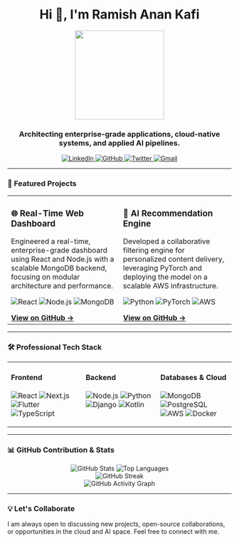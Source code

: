 <div align="center">
  <h1>Hi 👋, I'm Ramish Anan Kafi</h1>
  <img src="https://media.giphy.com/media/JIX9t2j0ZTN9S/giphy.gif" width="200"/>
  <h3>Architecting enterprise-grade applications, cloud-native systems, and applied AI pipelines.</h3>
</div>

<p align="center">
  <a href="https://linkedin.com/in/ramishanan-kafi" target="_blank">
    <img src="https://img.shields.io/badge/LinkedIn-0077B5?style=for-the-badge&logo=linkedin&logoColor=white" alt="LinkedIn"/>
  </a>
  <a href="https://github.com/kafi003" target="_blank">
    <img src="https://img.shields.io/badge/GitHub-181717?style=for-the-badge&logo=github&logoColor=white" alt="GitHub"/>
  </a>
  <a href="https://twitter.com/your-twitter-handle" target="_blank">
    <img src="https://img.shields.io/badge/Twitter-1DA1F2?style=for-the-badge&logo=twitter&logoColor=white" alt="Twitter"/>
  </a>
  <a href="mailto:rakafi003@gmail.com">
    <img src="https://img.shields.io/badge/Email-D14836?style=for-the-badge&logo=gmail&logoColor=white" alt="Gmail"/>
  </a>
</p>

---

### 🚀 Featured Projects

<table>
  <tr>
    <td width="50%" valign="top">
      <h3>🌐 Real-Time Web Dashboard</h3>
      <p>Engineered a real-time, enterprise-grade dashboard using React and Node.js with a scalable MongoDB backend, focusing on modular architecture and performance.</p>
      <p>
        <img src="https://img.shields.io/badge/React-20232A?style=for-the-badge&logo=react&logoColor=61DAFB" alt="React"/>
        <img src="https://img.shields.io/badge/Node.js-339933?style=for-the-badge&logo=nodedotjs&logoColor=white" alt="Node.js"/>
        <img src="https://img.shields.io/badge/MongoDB-4EA94B?style=for-the-badge&logo=mongodb&logoColor=white" alt="MongoDB"/>
      </p>
      <a href="https://github.com/kafi003/your-repo-link" target="_blank"><strong>View on GitHub →</strong></a>
    </td>
    <td width="50%" valign="top">
      <h3>🤖 AI Recommendation Engine</h3>
      <p>Developed a collaborative filtering engine for personalized content delivery, leveraging PyTorch and deploying the model on a scalable AWS infrastructure.</p>
      <p>
        <img src="https://img.shields.io/badge/Python-3776AB?style=for-the-badge&logo=python&logoColor=white" alt="Python"/>
        <img src="https://img.shields.io/badge/PyTorch-EE4C2C?style=for-the-badge&logo=pytorch&logoColor=white" alt="PyTorch"/>
        <img src="https://img.shields.io/badge/AWS-232F3E?style=for-the-badge&logo=amazon-aws&logoColor=white" alt="AWS"/>
      </p>
      <a href="https://github.com/kafi003/your-repo-link" target="_blank"><strong>View on GitHub →</strong></a>
    </td>
  </tr>
</table>

---

### 🛠️ Professional Tech Stack

<table>
  <tr>
    <td valign="top" width="33%">
      <h4>Frontend</h4>
      <p align="left">
        <img src="https://img.shields.io/badge/React-20232A?style=for-the-badge&logo=react&logoColor=61DAFB" alt="React"/>
        <img src="https://img.shields.io/badge/Next.js-000000?style=for-the-badge&logo=nextdotjs&logoColor=white" alt="Next.js"/>
        <img src="https://img.shields.io/badge/Flutter-02569B?style=for-the-badge&logo=flutter&logoColor=white" alt="Flutter"/>
        <img src="https://img.shields.io/badge/TypeScript-3178C6?style=for-the-badge&logo=typescript&logoColor=white" alt="TypeScript"/>
      </p>
    </td>
    <td valign="top" width="33%">
      <h4>Backend</h4>
      <p align="left">
        <img src="https://img.shields.io/badge/Node.js-339933?style=for-the-badge&logo=nodedotjs&logoColor=white" alt="Node.js"/>
        <img src="https://img.shields.io/badge/Python-3776AB?style=for-the-badge&logo=python&logoColor=white" alt="Python"/>
        <img src="https://img.shields.io/badge/Django-092E20?style=for-the-badge&logo=django&logoColor=white" alt="Django"/>
        <img src="https://img.shields.io/badge/Kotlin-7F52FF?style=for-the-badge&logo=kotlin&logoColor=white" alt="Kotlin"/>
      </p>
    </td>
    <td valign="top" width="33%">
      <h4>Databases & Cloud</h4>
      <p align="left">
        <img src="https://img.shields.io/badge/MongoDB-4EA94B?style=for-the-badge&logo=mongodb&logoColor=white" alt="MongoDB"/>
        <img src="https://img.shields.io/badge/PostgreSQL-4169E1?style=for-the-badge&logo=postgresql&logoColor=white" alt="PostgreSQL"/>
        <img src="https://img.shields.io/badge/AWS-232F3E?style=for-the-badge&logo=amazon-aws&logoColor=white" alt="AWS"/>
        <img src="https://img.shields.io/badge/Docker-2496ED?style=for-the-badge&logo=docker&logoColor=white" alt="Docker"/>
      </p>
    </td>
  </tr>
</table>

---

### 📊 GitHub Contribution & Stats

<div align="center">
  <img src="https://github-readme-stats.vercel.app/api?username=kafi003&show_icons=true&theme=github_dark&count_private=true&hide_border=true" alt="GitHub Stats"/>
  <img src="https://github-readme-stats.vercel.app/api/top-langs/?username=kafi003&layout=compact&theme=github_dark&hide_border=true" alt="Top Languages"/>
  <br/>
  <img src="https://github-readme-streak-stats.herokuapp.com/?user=kafi003&theme=github_dark&hide_border=true" alt="GitHub Streak"/>
</div>

<div align="center">
  <img src="https://github-readme-activity-graph.vercel.app/graph?username=kafi003&theme=github-dark&hide_border=true" alt="GitHub Activity Graph"/>
</div>

---

### 💡 Let's Collaborate

I am always open to discussing new projects, open-source collaborations, or opportunities in the cloud and AI space. Feel free to connect with me.
